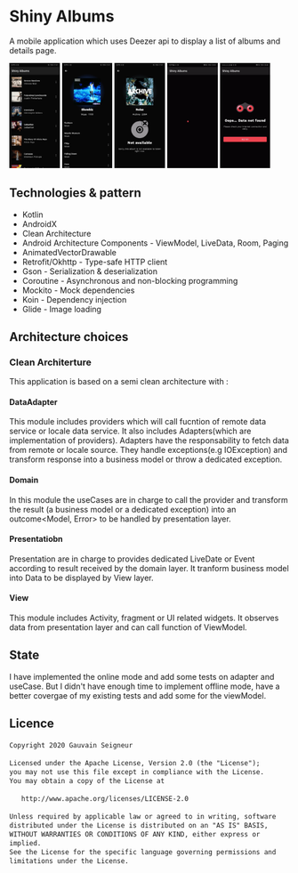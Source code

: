 # Shiny Albums
A mobile application which uses Deezer api to display a list of albums and details page.

<img src="art/albums.jpg" width="18%"></img>
<img src="art/details.jpg" width="18%"></img>
<img src="art/details_not_available.jpg" width="18%"></img>
<img src="art/custom_loader.gif" width="18%"></img>
<img src="art/no_data_error.gif" width="18%"></img>

## Technologies & pattern
* Kotlin
* AndroidX
* Clean Architecture
* Android Architecture Components - ViewModel, LiveData, Room, Paging
* AnimatedVectorDrawable
* Retrofit/Okhttp - Type-safe HTTP client
* Gson - Serialization & deserialization
* Coroutine - Asynchronous and non-blocking programming
* Mockito - Mock dependencies
* Koin - Dependency injection
* Glide - Image loading

## Architecture choices

### Clean Architerture
This application is based on a semi clean architecture with :
#### DataAdapter
This module includes providers which will call fucntion of remote data service or locale data
service. It also includes Adapters(which are implementation of providers). Adapters have
the responsability to fetch data from remote or locale source.
They handle exceptions(e.g IOException) and transform response into a business model or
throw a dedicated exception.
#### Domain
In this module the useCases are in charge to call the provider and transform the result (a
business model or a dedicated exception) into an outcome<Model, Error> to be handled by
presentation layer.
#### Presentatiobn
Presentation are in charge to provides dedicated LiveDate or Event according to result received
by the domain layer. It tranform business model into Data to be displayed by View layer.
#### View
This module includes Activity, fragment or UI related widgets. It observes data from presentation
layer and can call function of ViewModel.

## State
I have implemented the online mode and add some tests on adapter and useCase. But I didn't have
enough time to implement offline mode, have a better covergae of my existing tests and add some
for the viewModel.

## Licence
```
Copyright 2020 Gauvain Seigneur

Licensed under the Apache License, Version 2.0 (the "License");
you may not use this file except in compliance with the License.
You may obtain a copy of the License at

   http://www.apache.org/licenses/LICENSE-2.0

Unless required by applicable law or agreed to in writing, software
distributed under the License is distributed on an "AS IS" BASIS,
WITHOUT WARRANTIES OR CONDITIONS OF ANY KIND, either express or implied.
See the License for the specific language governing permissions and
limitations under the License.
```